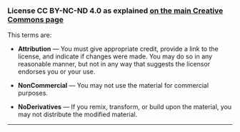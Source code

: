 ### License CC BY-NC-ND 4.0 as explained [on the main Creative Commons page](https://creativecommons.org/licenses/by-nc-nd/4.0/)

This terms are:
- **Attribution** — You must give appropriate credit, provide a link to the license, and indicate if changes were made. You may do so in any reasonable manner, but not in any way that suggests the licensor endorses you or your use.

- **NonCommercial** — You may not use the material for commercial purposes.

- **NoDerivatives** — If you remix, transform, or build upon the material, you may not distribute the modified material.

___